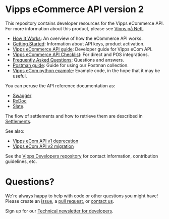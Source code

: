 # Vipps eCommerce API version 2

This repository contains developer resources for the Vipps eCommerce API.
For more information about this product, please see
[Vipps på Nett](https://www.vipps.no/produkter-og-tjenester/bedrift/ta-betalt-paa-nett/ta-betalt-paa-nett/).

* [How It Works](https://github.com/vippsas/vipps-ecom-api/blob/master/vipps-ecom-api-howitworks.md): An overview of how the eCommerce API works.
* [Getting Started](https://github.com/vippsas/vipps-developers/blob/master/vipps-getting-started.md): Information about API keys, product activation.
* [Vipps eCommerce API guide](vipps-ecom-api.md): Developer guide for Vipps eCom API.
* [Vipps eCommerce API Checklist](vipps-ecom-api-checklist.md): For direct and POS integrations.
* [Frequently Asked Questions](vipps-ecom-api-faq.md): Questions and answers.
* [Postman guide](vipps-ecom-postman.md): Guide for using our Postman collection.
* [Vipps eCom python example](https://github.com/vippsas/vipps-developers/tree/master/code-examples/ecom_python_example): Example code, in the hope that it may be useful.

You can peruse the API reference documentation as:
* [Swagger](https://vippsas.github.io/vipps-ecom-api/)
* [ReDoc](https://vippsas.github.io/vipps-ecom-api/redoc.html)
* [Slate](https://vippsas.github.io/vipps-ecom-api/slate/ ).

The flow of settlements and how to retrieve them are described in
[Settlements](https://github.com/vippsas/vipps-developers/tree/master/settlements).

See also:
* [Vipps eCom API v1 deprecation](v1-deprecation.md)
* [Vipps eCom API v2 migration](v1-migration.md)

See the [Vipps Developers repository](https://github.com/vippsas/vipps-developers)
for contact information, contribution guidelines, etc.

# Questions?

We're always happy to help with code or other questions you might have!
Please create an [issue](https://github.com/vippsas/vipps-ecom-api/issues),
a [pull request](https://github.com/vippsas/vipps-ecom-api/pulls),
or [contact us](https://github.com/vippsas/vipps-developers/blob/master/contact.md).

Sign up for our [Technical newsletter for developers](https://github.com/vippsas/vipps-developers/tree/master/newsletters).
